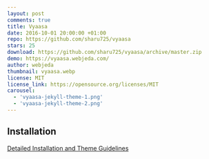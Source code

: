 ```yaml
---
layout: post
comments: true
title: Vyaasa
date: 2016-10-01 20:00:00 +01:00
repo: https://github.com/sharu725/vyaasa
stars: 25
download: https://github.com/sharu725/vyaasa/archive/master.zip
demo: https://vyaasa.webjeda.com/
author: webjeda
thumbnail: vyaasa.webp
license: MIT
license_link: https://opensource.org/licenses/MIT
carousel:
  - 'vyaasa-jekyll-theme-1.png'
  - 'vyaasa-jekyll-theme-2.png'
---
```


## Installation

[Detailed Installation and Theme Guidelines](https://blog.webjeda.com/jekyll-themes/vyaasa/)

